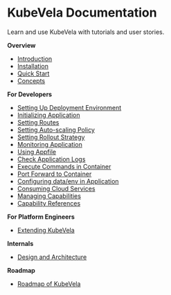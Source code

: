 # KubeVela Documentation

Learn and use KubeVela with tutorials and user stories.

**Overview**
- [Introduction](introduction.md)
- [Installation](./install.md)
- [Quick Start](quick-start.md)
- [Concepts](concepts.md)

**For Developers**
- [Setting Up Deployment Environment](developers/config-enviroments.md)
- [Initializing Application](developers/app-init.md)
- [Setting Routes](developers/set-route.md)
- [Setting Auto-scaling Policy](developers/set-autoscale.md)
- [Setting Rollout Strategy](developers/set-rollout.md)
- [Monitoring Application](developers/set-metrics.md)
- [Using Appfile](developers/devex/appfile.md)
- [Check Application Logs](developers/check-logs.md)
- [Execute Commands in Container](developers/exec-cmd.md)
- [Port Forward to Container](developers/port-forward.md)
- [Configuring data/env in Application](developers/config-app.md)
- [Consuming Cloud Services](developers/cloud-service.md)
- [Managing Capabilities](developers/cap-center.md)
- [Capability References](developers/references/README.md)

**For Platform Engineers**
- [Extending KubeVela](platform-engineers/extending-kubevela.md)

**Internals**
- [Design and Architecture](design.md)

**Roadmap**
- [Roadmap of KubeVela](roadmap.md)